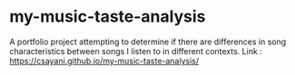 # my-music-taste-analysis
A portfolio project attempting to determine if there are differences in song characteristics between songs I listen to in different contexts.
Link : https://csayani.github.io/my-music-taste-analysis/

